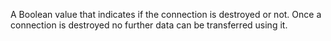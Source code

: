
A Boolean value that indicates if the connection is destroyed or not. Once a
connection is destroyed no further data can be transferred using it.

